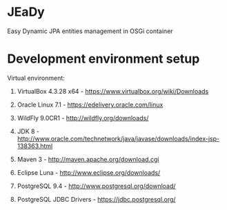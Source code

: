 # JEaDy
Easy Dynamic JPA entities management in OSGi container

# Development environment setup

Virtual environment:

1. VirtualBox 4.3.28 x64 - https://www.virtualbox.org/wiki/Downloads

2. Oracle Linux 7.1 - https://edelivery.oracle.com/linux

3. WildFly 9.0CR1 - http://wildfly.org/downloads/

4. JDK 8 - http://www.oracle.com/technetwork/java/javase/downloads/index-jsp-138363.html

5. Maven 3 - http://maven.apache.org/download.cgi

6. Eclipse Luna - http://www.eclipse.org/downloads/

7. PostgreSQL 9.4 - http://www.postgresql.org/download/

8. PostgreSQL JDBC Drivers - https://jdbc.postgresql.org/


